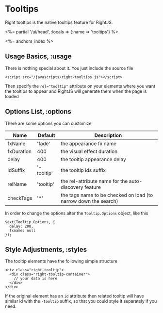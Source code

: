 # Tooltips

Right tooltips is the native tooltips feature for RightJS.

<%= partial '/ui/head', :locals => {:name => 'tooltips'} %>

<%= anchors_index %>


## Usage Basics, :usage

There is nothing special about it. You just include the source file

    <script src="/javascripts/right-tooltips.js"></script>

Then specify the `rel="tooltip"` attribute on your elements where
you want the tooltips to appear and RightJS will generate them when the
page is loaded

## Options List, :options

There are some options you can customize

Name       | Default    | Description
-----------|------------|-----------------------------------------------------------------
fxName     | 'fade'     | the appearance fx name
fxDuration | 400        | the visual effect duration
delay      | 400        | the tooltip appearance delay
idSuffix   | '-tooltip' | the tooltip ids suffix
relName    | 'tooltip'  | the rel-attribute name for the auto-discovery feature
checkTags  | '\*'       | the tags name to be checked on load (to narrow down the search)

In order to change the options alter the `Tooltip.Options` object, like this

    $ext(Tooltip.Options, {
      delay: 200,
      fxname: null
    });


## Style Adjustments, :styles

The tooltip elements have the following simple structure

    <div class="right-tooltip">
      <div class="right-tooltip-container">
        // your data is here
      </div>
    </div>

If the original element has an `id` attribute then related tooltip will have similar id with the `-tooltip`
suffix, so that you could style it separately if you need.
